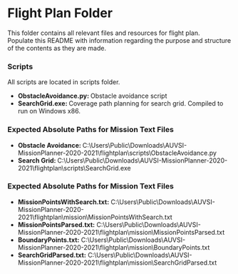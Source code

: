 <h1>Flight Plan Folder</h1>
<p>
  This folder contains all relevant files and resources for flight plan.<br>
  Populate this README with information regarding the purpose and structure of the contents as they are made.
</p>
<h3>Scripts</h3>
<p>
  All scripts are located in scripts folder.
  <ul>
    <li><strong>ObstacleAvoidance.py: </strong>Obstacle avoidance script</li>
    <li><strong>SearchGrid.exe: </strong>Coverage path planning for search grid. Compiled to run on Windows x86.</li>
  </ul>
</p>
<h3>Expected Absolute Paths for Mission Text Files</h3>
<ul>
  <li><strong>Obstacle Avoidance: </strong>C:\Users\Public\Downloads\AUVSI-MissionPlanner-2020-2021\flightplan\scripts\ObstacleAvoidance.py</li>
  <li><strong>Search Grid: </strong>C:\Users\Public\Downloads\AUVSI-MissionPlanner-2020-2021\flightplan\scripts\SearchGrid.exe</li>
</ul>
<h3>Expected Absolute Paths for Mission Text Files</h3>
<ul>
  <li><strong>MissionPointsWithSearch.txt:</strong> C:\Users\Public\Downloads\AUVSI-MissionPlanner-2020-2021\flightplan\mission\MissionPointsWithSearch.txt</li>
  <li><strong>MissionPointsParsed.txt:</strong> C:\Users\Public\Downloads\AUVSI-MissionPlanner-2020-2021\flightplan\mission\MissionPointsParsed.txt</li>
  <li><strong>BoundaryPoints.txt:</strong> C:\Users\Public\Downloads\AUVSI-MissionPlanner-2020-2021\flightplan\mission\BoundaryPoints.txt</li>
  <li><strong>SearchGridParsed.txt:</strong> C:\Users\Public\Downloads\AUVSI-MissionPlanner-2020-2021\flightplan\mission\SearchGridParsed.txt</li>
</ul>

